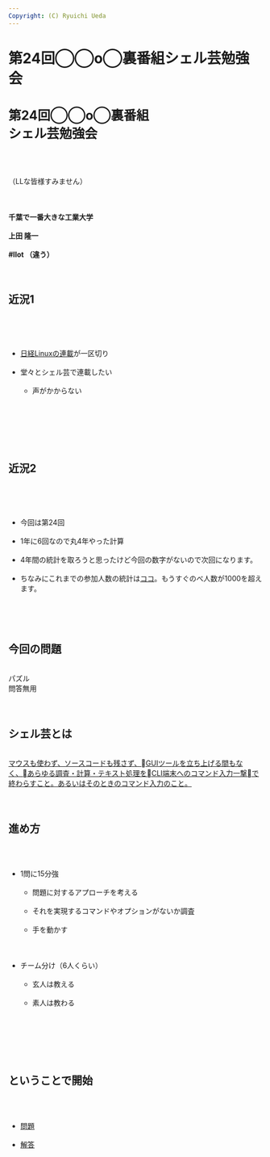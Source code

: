 ```yaml
---
Copyright: (C) Ryuichi Ueda
---
```


# 第24回◯◯o◯裏番組シェル芸勉強会
<h1 style="font-size: 180%;">第24回◯◯o◯裏番組<br />
シェル芸勉強会</h1><br />
&nbsp;<br />
<br />
（LLな皆様すみません）<br />
<br />
&nbsp;<br />
<br />
<strong>千葉で一番大きな工業大学</strong><br />
<br />
<strong>上田 隆一</strong><br />
<br />
<strong>#llot （違う）</strong><br />
<br />
<!--nextpage--><br />
<h2>近況1</h2><br />
&nbsp;<br />
<ul><br />
 	<li><a href="https://blog.ueda.asia/?page_id=7166" target="_blank">日経Linuxの連載</a>が一区切り</li><br />
 	<li>堂々とシェル芸で連載したい<br />
<ul><br />
 	<li>声がかからない</li><br />
</ul><br />
</li><br />
</ul><br />
<!--nextpage--><br />
<h2>近況2</h2><br />
&nbsp;<br />
<ul><br />
 	<li>今回は第24回</li><br />
 	<li>1年に6回なので丸4年やった計算</li><br />
 	<li>4年間の統計を取ろうと思ったけど今回の数字がないので次回になります。</li><br />
 	<li>ちなみにこれまでの参加人数の統計は<a href="?page_id=5567" target="_blank">ココ</a>。もうすぐのべ人数が1000を超えます。</li><br />
</ul><br />
<!--nextpage--><br />
<h2>今回の問題</h2><br />
パズル<br />
問答無用<br />
<br />
<!--nextpage--><br />
<h2>シェル芸とは</h2><br />
<a href="https://blog.ueda.asia/?page_id=1434" target="_blank">マウスも使わず、ソースコードも残さず、GUIツールを立ち上げる間もなく、あらゆる調査・計算・テキスト処理をCLI端末へのコマンド入力一撃で終わらすこと。あるいはそのときのコマンド入力のこと。</a><br />
<br />
<!--nextpage--><br />
<h2>進め方</h2><br />
<ul><br />
 	<li>1問に15分強<br />
<ul><br />
 	<li>問題に対するアプローチを考える</li><br />
 	<li>それを実現するコマンドやオプションがないか調査</li><br />
 	<li>手を動かす</li><br />
</ul><br />
</li><br />
 	<li>チーム分け（6人くらい）<br />
<ul><br />
 	<li>玄人は教える</li><br />
 	<li>素人は教わる</li><br />
</ul><br />
</li><br />
</ul><br />
<!--nextpage--><br />
<h2>ということで開始</h2><br />
<ul><br />
 	<li><a href="https://blog.ueda.asia/?p=8639">問題</a></li><br />
 	<li><a href="https://blog.ueda.asia/?p=8592">解答</a></li><br />
</ul>
